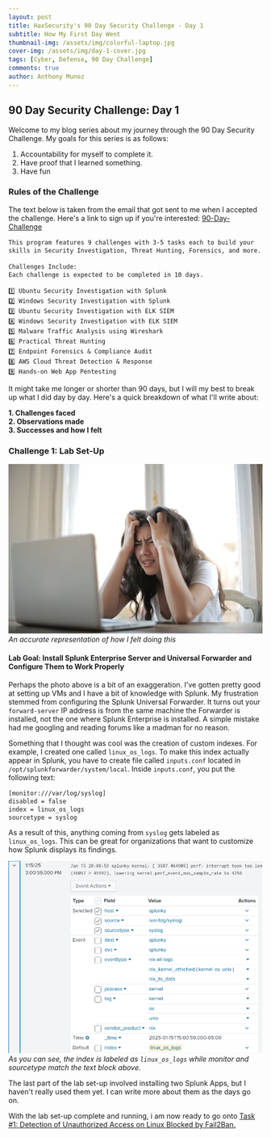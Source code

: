 ```yaml
---
layout: post
title: HaxSecurity's 90 Day Security Challenge - Day 1
subtitle: How My First Day Went
thumbnail-img: /assets/img/colorful-laptop.jpg
cover-img: /assets/img/day-1-cover.jpg
tags: [Cyber, Defense, 90 Day Challenge]
comments: true
author: Anthony Munoz
---
```


## 90 Day Security Challenge: Day 1

Welcome to my blog series about my journey through the 90 Day Security Challenge. My goals for this series is as follows:

1. Accountability for myself to complete it.
2. Have proof that I learned something.
3. Have fun

### Rules of the Challenge

The text below is taken from the email that got sent to me when I accepted the challenge. Here's a link to sign up if you're interested: <a href="https://go.haxsecurity.com/90-days-challenge" target="_blank"> 90-Day-Challenge </a>

```
This program features 9 challenges with 3-5 tasks each to build your skills in Security Investigation, Threat Hunting, Forensics, and more.

Challenges Include:
Each challenge is expected to be completed in 10 days.

1️⃣ Ubuntu Security Investigation with Splunk
2️⃣ Windows Security Investigation with Splunk
3️⃣ Ubuntu Security Investigation with ELK SIEM
4️⃣ Windows Security Investigation with ELK SIEM
5️⃣ Malware Traffic Analysis using Wireshark
6️⃣ Practical Threat Hunting
7️⃣ Endpoint Forensics & Compliance Audit
8️⃣ AWS Cloud Threat Detection & Response
9️⃣ Hands-on Web App Pentesting
```

It might take me longer or shorter than 90 days, but I will my best to break up what I did day by day. Here's a quick breakdown of what I'll write about:

<strong>
1. Challenges faced <br>
2. Observations made <br>
3. Successes and how I felt
</strong>

### Challenge 1: Lab Set-Up

![woman-frustrated](../assets/img/woman-frustrated.jpg)<br>
<em> An accurate representation of how I felt doing this</em>

#### Lab Goal: Install Splunk Enterprise Server and Universal Forwarder and Configure Them to Work Properly

Perhaps the photo above is a bit of an exaggeration. I've gotten pretty good at setting up VMs and I have a bit of knowledge with Splunk. My frustration stemmed from configuring the Splunk Universal Forwarder. It turns out your `forward-server` IP address is from the same machine the Forwarder is installed, not the one where Splunk Enterprise is installed. A simple mistake had me googling and reading forums like a madman for no reason.

Something that I thought was cool was the creation of custom indexes. For example, I created one called `linux_os_logs`. To make this index actually appear in Splunk, you have to create file called `inputs.conf` located in `/opt/splunkforwarder/system/local`. Inside `inputs.conf`, you put the following text: 
```
[monitor:///var/log/syslog]
disabled = false
index = linux_os_logs
sourcetype = syslog
```

As a result of this, anything coming from `syslog` gets labeled as `linux_os_logs`. This can be great for organizations that want to customize how Splunk displays its findings.

![linux-os-log-example](../assets/img/linux-os-log-example.png)
<em>As you can see, the index is labeled as `linux_os_logs` while monitor and sourcetype match the text block above.</em>

The last part of the lab set-up involved installing two Splunk Apps, but I haven't really used them yet. I can write more about them as the days go on.

With the lab set-up complete and running, i am now ready to go onto <a href="../_posts/2025-01-15-90-day-security-challenge-Day 1.md" target="_blank"> Task #1: Detection of Unauthorized Access on Linux Blocked by Fail2Ban.</a>
